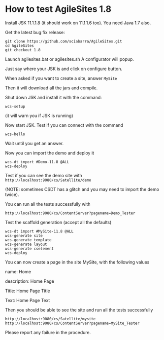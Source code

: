 # How to test AgileSites 1.8

Install JSK 11.1.1.8 (it should work on 11.1.1.6 too). 
You need Java 1.7 also.

Get the latest bug fix release:

```
git clone https://github.com/sciabarra/AgileSites.git
cd AgileSites 
git checkout 1.8
```

Launch agilesites.bat or agilesites.sh A configurator will popup.

Just say where your JSK is and click on configure button.

When asked if you want to create a site, answer `MySite`

Then it will download all the jars and compile.

Shut down JSK and install it with the command:

```
wcs-setup
```

(it will warn you if JSK is running)

Now start JSK. Test if you can connect with the command


```
wcs-hello
```

Wait until you get an answer.

Now you can import the demo and deploy it

```
wcs-dt import #Demo-11.8 @ALL
wcs-deploy
```

Test if you can see the demo site with `http://localhost:9080/cs/Satellite/demo`

(NOTE: sometimes CSDT has a glitch and you may need to import the demo twice).

You can run all the tests successfully with

`http://localhost:9080/cs/ContentServer?pagename=Demo_Tester`

Test the scaffold generation (accept all the defaults)

```
wcs-dt import #MySite-11.8 @ALL
wcs-generate site
wcs-generate template
wcs-generate layout
wcs-generate cselement
wcs-deploy
```

You can now create a page in the site MySite, with the following values

name: Home

description: Home Page

Title: Home Page Title

Text: Home Page Text

Then you should be able to see the site and run all the tests successfully

```
http://localhost:9080/cs/Satellite/mysite
http://localhost:9080/cs/ContentServer?pagename=MySite_Tester
```

Please report any failure in the procedure.
